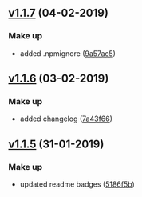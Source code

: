 ## [v1.1.7](https://github.com/umutcanbolat/reverse-repeat/compare/v1.1.6...v1.1.7) (04-02-2019)

### Make up

- added .npmignore ([9a57ac5](https://github.com/umutcanbolat/reverse-repeat/commit/9a57ac5))

## [v1.1.6](https://github.com/umutcanbolat/reverse-repeat/compare/v1.1.5...v1.1.6) (03-02-2019)

### Make up

- added changelog ([7a43f66](https://github.com/umutcanbolat/reverse-repeat/commit/7a43f66))

## [v1.1.5](https://github.com/umutcanbolat/reverse-repeat/compare/v1.1.4...v1.1.5) (31-01-2019)

### Make up

- updated readme badges ([5186f5b](https://github.com/umutcanbolat/reverse-repeat/commit/5186f5b))